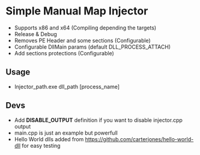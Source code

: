 
# Simple Manual Map Injector

- Supports x86 and x64 (Compiling depending the targets)
- Release & Debug
- Removes PE Header and some sections (Configurable)
- Configurable DllMain params (default DLL_PROCESS_ATTACH)
- Add sections protections (Configurable)

## Usage

- Injector_path.exe dll_path [process_name]

## Devs

- Add **DISABLE_OUTPUT** definition if you want to disable injector.cpp output
- main.cpp is just an example but powerfull
- Hello World dlls added from https://github.com/carterjones/hello-world-dll for easy testing
